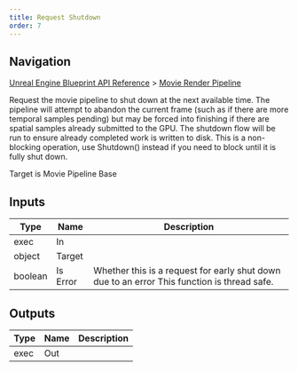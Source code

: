 ```yaml
---
title: Request Shutdown
order: 7
---
```

## Navigation

[Unreal Engine Blueprint API Reference](https://dev.epicgames.com/documentation/en-us/unreal-engine/BlueprintAPI) > [Movie Render Pipeline](https://dev.epicgames.com/documentation/en-us/unreal-engine/BlueprintAPI/MovieRenderPipeline)

Request the movie pipeline to shut down at the next available time. The pipeline will attempt to abandon
the current frame (such as if there are more temporal samples pending) but may be forced into finishing if
there are spatial samples already submitted to the GPU. The shutdown flow will be run to ensure already
completed work is written to disk. This is a non-blocking operation, use Shutdown() instead if you need to
block until it is fully shut down.

Target is Movie Pipeline Base

## Inputs

| Type | Name | Description |
| --- | --- | --- |
| exec | In |  |
| object | Target |  |
| boolean | Is Error | Whether this is a request for early shut down due to an error This function is thread safe. |

## Outputs

| Type | Name | Description |
| --- | --- | --- |
| exec | Out |  |
